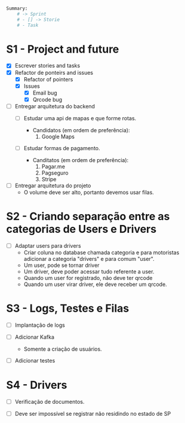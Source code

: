 ```bash

Summary:
    # -> Sprint
    # - [] -> Storie
    # - Task 

```

# S1 - Project and future

- [X] Escrever stories and tasks 
- [X] Refactor de ponteirs and issues
    - [X] Refactor of pointers
    - [X] Issues
        - [X] Email bug
        - [X] Qrcode bug

- [ ] Entregar arquitetura do backend 
    - [ ] Estudar uma api de mapas e que forme rotas.
        - Candidatos (em ordem de preferência):
            1. Google Maps

    - [ ] Estudar formas de pagamento.
        - Canditatos (em ordem de preferência):
            1. Pagar.me
            2. Pagseguro
            3. Stripe

- [ ] Entregar arquitetura do projeto
    - O volume deve ser alto, portanto devemos usar filas.

# S2 - Criando separação entre as categorias de Users e Drivers

- [ ] Adaptar users para drivers 
    - Criar coluna no database chamada categoria e para motoristas adicionar a categoria "drivers" e para comum "user". 
    - Um user, pode se tornar driver
    - Um driver, deve poder acessar tudo referente a user.
    - Quando um user for registrado, não deve ter qrcode
    - Quando um user virar driver, ele deve receber um qrcode.

# S3 - Logs, Testes e Filas

- [ ] Implantação de logs

- [ ] Adicionar Kafka
    - Somente a criação de usuários.

- [ ] Adicionar testes


# S4 - Drivers

- [ ] Verificação de documentos.

- [ ] Deve ser impossível se registrar não residindo no estado de SP
 




    